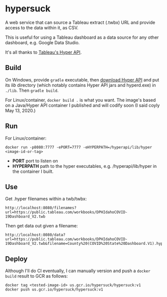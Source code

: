 # hypersuck
A web service that can source a Tableau extract (.twbx) URL and provide access to the data within it, as CSV.

This is useful for using a Tableau dashboard as a data source for any other dashboard, e.g. Google Data Studio.

It's all thanks to [Tableau's Hyper API](https://help.tableau.com/current/api/hyper_api/en-us/index.html).

## Build

On Windows, provide `gradle` executable, then [download Hyper API](https://tableau.com/support/releases/hyper-api/latest) and put its *lib* directory 
(which notably contains Hyper API jars and hyperd.exe) in `./lib`. Then `gradle build`.

For Linux/container, `docker build .` is what you want. The image's based on a Java/Hyper API container I published
and will codify soon (I said coyly May 13, 2020.)

## Run

For Linux/container:

```
docker run -p8080:7777 -ePORT=7777 -eHYPERPATH=/hyperapi/lib/hyper <image-id-or-tag>
```

- **PORT** port to listen on
- **HYPERPATH** path to the hyper executables, e.g. /hyperapi/lib/hyper in the container I built.

## Use

Get .hyper filenames within a twb/twbx:

```
http://localhost:8080/filenames?url=https://public.tableau.com/workbooks/DPHIdahoCOVID-19Dashboard_V2.twb
```

Then get data out given a filename:

```
http://localhost:8080/data?url=https://public.tableau.com/workbooks/DPHIdahoCOVID-19Dashboard_V2.twb&filename=County%20(COVID%20State%20Dashboard.V1).hyper
```

## Deploy

Although I'll do CI eventually, I can manually version and push a `docker build` result to GCR as follows:

```
docker tag <tested-image-id> us.gcr.io/hypersuck/hypersuck:v1
docker push us.gcr.io/hypersuck/hypersuck:v1
```

